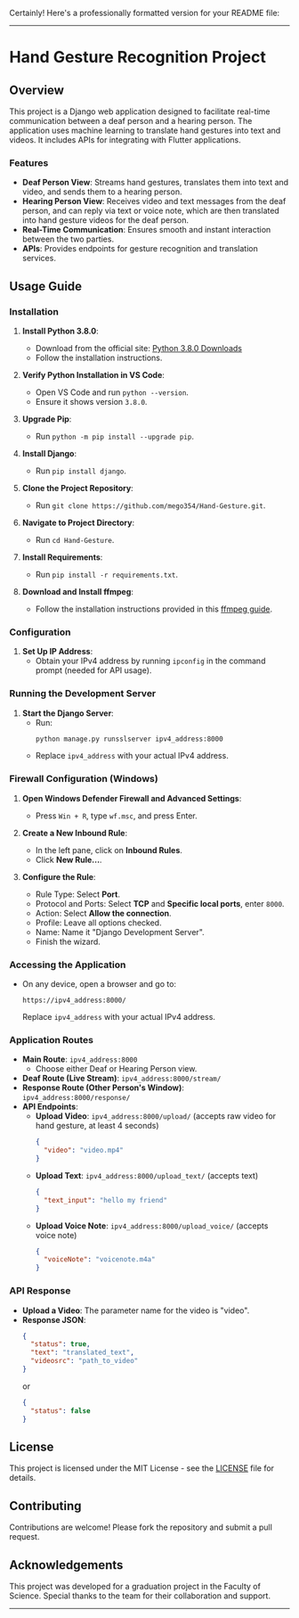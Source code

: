 Certainly! Here's a professionally formatted version for your README file:

---

# Hand Gesture Recognition Project

## Overview
This project is a Django web application designed to facilitate real-time communication between a deaf person and a hearing person. The application uses machine learning to translate hand gestures into text and videos. It includes APIs for integrating with Flutter applications.

### Features
- **Deaf Person View**: Streams hand gestures, translates them into text and video, and sends them to a hearing person.
- **Hearing Person View**: Receives video and text messages from the deaf person, and can reply via text or voice note, which are then translated into hand gesture videos for the deaf person.
- **Real-Time Communication**: Ensures smooth and instant interaction between the two parties.
- **APIs**: Provides endpoints for gesture recognition and translation services.

## Usage Guide

### Installation

1. **Install Python 3.8.0**:
   - Download from the official site: [Python 3.8.0 Downloads](https://www.python.org/downloads/release/python-380/)
   - Follow the installation instructions.

2. **Verify Python Installation in VS Code**:
   - Open VS Code and run `python --version`.
   - Ensure it shows version `3.8.0`.

3. **Upgrade Pip**:
   - Run `python -m pip install --upgrade pip`.

4. **Install Django**:
   - Run `pip install django`.

5. **Clone the Project Repository**:
   - Run `git clone https://github.com/mego354/Hand-Gesture.git`.

6. **Navigate to Project Directory**:
   - Run `cd Hand-Gesture`.

7. **Install Requirements**:
   - Run `pip install -r requirements.txt`.

8. **Download and Install ffmpeg**:
   - Follow the installation instructions provided in this [ffmpeg guide](https://youtu.be/DMEP82yrs5g?si=MQEmjjjLUsmxbItw).

### Configuration

1. **Set Up IP Address**:
   - Obtain your IPv4 address by running `ipconfig` in the command prompt (needed for API usage).

### Running the Development Server

1. **Start the Django Server**:
   - Run:
     ```sh
     python manage.py runsslserver ipv4_address:8000
     ```
   - Replace `ipv4_address` with your actual IPv4 address.

### Firewall Configuration (Windows)

1. **Open Windows Defender Firewall and Advanced Settings**:
   - Press `Win + R`, type `wf.msc`, and press Enter.

2. **Create a New Inbound Rule**:
   - In the left pane, click on **Inbound Rules**.
   - Click **New Rule...**.

3. **Configure the Rule**:
   - Rule Type: Select **Port**.
   - Protocol and Ports: Select **TCP** and **Specific local ports**, enter `8000`.
   - Action: Select **Allow the connection**.
   - Profile: Leave all options checked.
   - Name: Name it "Django Development Server".
   - Finish the wizard.

### Accessing the Application

- On any device, open a browser and go to:
  ```
  https://ipv4_address:8000/
  ```
  Replace `ipv4_address` with your actual IPv4 address.

### Application Routes

- **Main Route**: `ipv4_address:8000`
  - Choose either Deaf or Hearing Person view.
- **Deaf Route (Live Stream)**: `ipv4_address:8000/stream/`
- **Response Route (Other Person's Window)**: `ipv4_address:8000/response/`
- **API Endpoints**:
  - **Upload Video**: `ipv4_address:8000/upload/` (accepts raw video for hand gesture, at least 4 seconds)
    ```json
    {
      "video": "video.mp4"
    }
    ```
  - **Upload Text**: `ipv4_address:8000/upload_text/` (accepts text)
    ```json
    {
      "text_input": "hello my friend"
    }
    ```
  - **Upload Voice Note**: `ipv4_address:8000/upload_voice/` (accepts voice note)
    ```json
    {
      "voiceNote": "voicenote.m4a"
    }
    ```

### API Response

- **Upload a Video**: The parameter name for the video is "video".
- **Response JSON**:
  ```json
  {
    "status": true,
    "text": "translated_text",
    "videosrc": "path_to_video"
  }
  ```
  or
  ```json
  {
    "status": false
  }
  ```

## License
This project is licensed under the MIT License - see the [LICENSE](LICENSE) file for details.

## Contributing
Contributions are welcome! Please fork the repository and submit a pull request.

## Acknowledgements
This project was developed for a graduation project in the Faculty of Science. Special thanks to the team for their collaboration and support.

---

